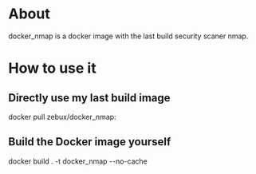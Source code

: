 # About
docker_nmap is a docker image with the last build security scaner nmap.


# How to use it 

## Directly use my last build image
docker pull zebux/docker_nmap:<versionID>


## Build the Docker image yourself
docker build . -t docker_nmap --no-cache
